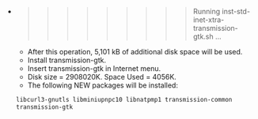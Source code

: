 * >>>>>>>>> Running inst-std-inet-xtra-transmission-gtk.sh ...
  * After this operation, 5,101 kB of additional disk space will be used.
  * Install transmission-gtk.
  * Insert transmission-gtk in Internet menu.
  * Disk size = 2908020K. Space Used = 4056K.
  * The following NEW packages will be installed:
  ```bash
  libcurl3-gnutls libminiupnpc10 libnatpmp1 transmission-common
  transmission-gtk
  ```
